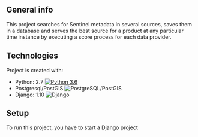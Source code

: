 ## General info
This project searches for Sentinel metadata in several sources, saves them in a database and serves the best source for a product at any particular time instance by executing a score process for each data provider.
	
## Technologies
Project is created with:
* Python: 2.7 [![Python 3.6](https://img.shields.io/badge/python-3.6-blue.svg)](https://www.python.org/downloads/release/python-360/)
* Postgresql/PostGIS ![PostgreSQL/PostGIS](https://img.shields.io/badge/PostgreSQL-316192?style=for-the-badge&logo=postgresql&logoColor=white)
* Django: 1.10 	![Django](https://img.shields.io/badge/Django-092E20?style=for-the-badge&logo=django&logoColor=white)

## Setup
To run this project, you have to start a Django project
